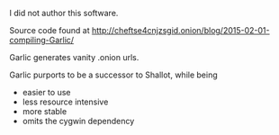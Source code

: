 I did not author this software.

Source code found at http://cheftse4cnjzsgid.onion/blog/2015-02-01-compiling-Garlic/

Garlic generates vanity .onion urls.

Garlic purports to be a successor to Shallot, while being
 * easier to use
 * less resource intensive
 * more stable
 * omits the cygwin dependency
